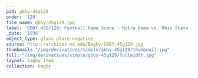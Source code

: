 ```yaml
---
pid: gbby-45g129
order: '129'
file_name: gbby-45g129.jpg
label: 'GBBY 45G/129: Football Game Scene - Notre Dame vs. Ohio State - 1936'
_date: '1936'
object_type: glass plate negative
source: http://archives.nd.edu/Bagby/GBBY-45g129.jpg
thumbnail: "/img/derivatives/simple/gbby-45g129/thumbnail.jpg"
full: "/img/derivatives/simple/gbby-45g129/fullwidth.jpg"
layout: bagby_item
collection: bagby
---
```

